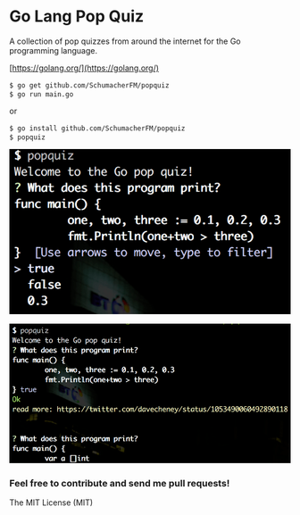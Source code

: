 # Go Lang Pop Quiz

A collection of pop quizzes from around the internet for the Go programming language.

[https://golang.org/](https://golang.org/)


```
$ go get github.com/SchumacherFM/popquiz
$ go run main.go
```

or 

```
$ go install github.com/SchumacherFM/popquiz
$ popquiz
```

![Question](01_q.png)

![Answer](02_a.png)


### Feel free to contribute and send me pull requests!

The MIT License (MIT)
